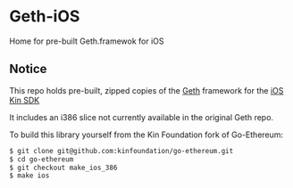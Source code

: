 # Geth-iOS
Home for pre-built Geth.framewok for iOS

## Notice

This repo holds pre-built, zipped copies of the [Geth](https://github.com/ethereum/go-ethereum) framework for the [iOS Kin SDK](https://github.com/kinfoundation/kin-sdk-core-ios)

It includes an i386 slice not currently available in the original Geth repo.

To build this library yourself from the Kin Foundation fork of Go-Ethereum:

```bash
$ git clone git@github.com:kinfoundation/go-ethereum.git
$ cd go-ethereum
$ git checkout make_ios_386
$ make ios
```

